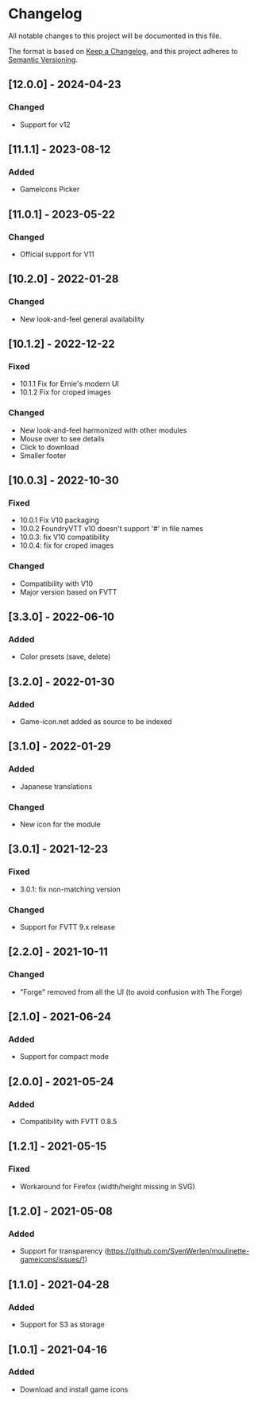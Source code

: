 # Changelog
All notable changes to this project will be documented in this file.

The format is based on [Keep a Changelog](https://keepachangelog.com/en/1.0.0/),
and this project adheres to [Semantic Versioning](https://semver.org/spec/v2.0.0.html).

## [12.0.0] - 2024-04-23
### Changed
- Support for v12

## [11.1.1] - 2023-08-12
### Added
- GameIcons Picker

## [11.0.1] - 2023-05-22
### Changed
- Official support for V11

## [10.2.0] - 2022-01-28
### Changed
- New look-and-feel general availability

## [10.1.2] - 2022-12-22
### Fixed
- 10.1.1 Fix for Ernie's modern UI
- 10.1.2 Fix for croped images
### Changed
- New look-and-feel harmonized with other modules
- Mouse over to see details
- Click to download
- Smaller footer

## [10.0.3] - 2022-10-30
### Fixed
- 10.0.1 Fix V10 packaging
- 10.0.2 FoundryVTT v10 doesn't support '#' in file names
- 10.0.3: fix V10 compatibility
- 10.0.4: fix for croped images
### Changed
- Compatibility with V10
- Major version based on FVTT

## [3.3.0] - 2022-06-10
### Added
- Color presets (save, delete)

## [3.2.0] - 2022-01-30
### Added
- Game-icon.net added as source to be indexed

## [3.1.0] - 2022-01-29
### Added
- Japanese translations
### Changed
- New icon for the module

## [3.0.1] - 2021-12-23
### Fixed
- 3.0.1: fix non-matching version
### Changed
- Support for FVTT 9.x release

## [2.2.0] - 2021-10-11
### Changed
- "Forge" removed from all the UI (to avoid confusion with The Forge)

## [2.1.0] - 2021-06-24
### Added
- Support for compact mode

## [2.0.0] - 2021-05-24
### Added
- Compatibility with FVTT 0.8.5

## [1.2.1] - 2021-05-15
### Fixed
- Workaround for Firefox (width/height missing in SVG)

## [1.2.0] - 2021-05-08
### Added
- Support for transparency (https://github.com/SvenWerlen/moulinette-gameicons/issues/1)

## [1.1.0] - 2021-04-28
### Added
- Support for S3 as storage

## [1.0.1] - 2021-04-16
### Added
- Download and install game icons
